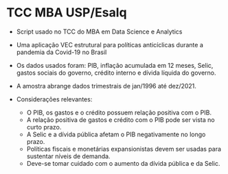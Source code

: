 # TCC MBA USP/Esalq
- Script usado no TCC do MBA em Data Science e Analytics 
- Uma aplicação VEC estrutural para políticas anticíclicas durante a pandemia da Covid-19 no Brasil

- Os dados usados foram: PIB, inflação acumulada em 12 meses, Selic, gastos sociais do governo, crédito interno e dívida líquida do governo.
- A amostra abrange dados trimestrais de jan/1996 até dez/2021.

- Considerações relevantes:
  - O PIB, os gastos e o crédito possuem relação positiva com o PIB.
  - A relação positiva de gastos e crédito com o PIB pode ser vista no curto prazo.
  - A Selic e a dívida pública afetam o PIB negativamente no longo prazo.
  - Políticas fiscais e monetárias expansionistas devem ser usadas para sustentar níveis de demanda.
  - Deve-se tomar cuidado com o aumento da dívida pública e da Selic. 
